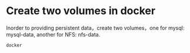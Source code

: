 # Create two volumes in docker

Inorder to providing persistent data，create two volumes，one for mysql: mysql-data, another for NFS: nfs-data.

```
docker

```
